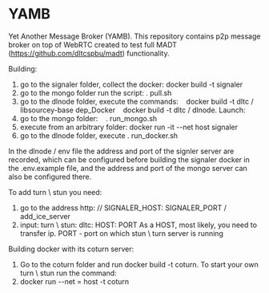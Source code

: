 # YAMB

Yet Another Message Broker (YAMB). 
This repository contains p2p message broker on top of WebRTC created to test full MADT (https://github.com/dltcspbu/madt)  functionality.


Building:
1) go to the signaler folder, collect the docker:
docker build -t signaler
2) go to the mongo folder run the script:
. pull.sh
3) go to the dlnode folder, execute the commands:
   docker build -t dltc / libsourcey-base dep_Docker
   docker build -t dltc / dlnode.
Launch:
1) go to the mongo folder:
   . run_mongo.sh
2) execute from an arbitrary folder:
docker run -it --net host signaler
3) go to the dlnode folder, execute
. run_docker.sh

In the dlnode / env file
the address and port of the signler server are recorded, which can be configured before building the signaler docker in the .env.example file, and the address and port of the mongo server can also be configured there.

To add turn \ stun you need:
1) go to the address
http: // SIGNALER_HOST: SIGNALER_PORT / add_ice_server
2) input: turn \ stun: dltc: HOST: PORT
As a HOST, most likely, you need to transfer ip. PORT - port on which stun \ turn server is running

Building docker with its coturn server:
1) Go to the coturn folder and run
docker build -t coturn.
To start your own turn \ stun run the command:
1) docker run --net = host -t coturn
